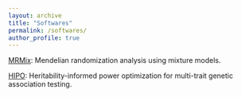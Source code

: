 ```yaml
---
layout: archive
title: "Softwares"
permalink: /softwares/
author_profile: true
---
```


[MRMix](https://github.com/gqi/MRMix): Mendelian randomization analysis using mixture models.

[HIPO](https://github.com/gqi/hipo): Heritability-informed power optimization for multi-trait genetic association testing.
